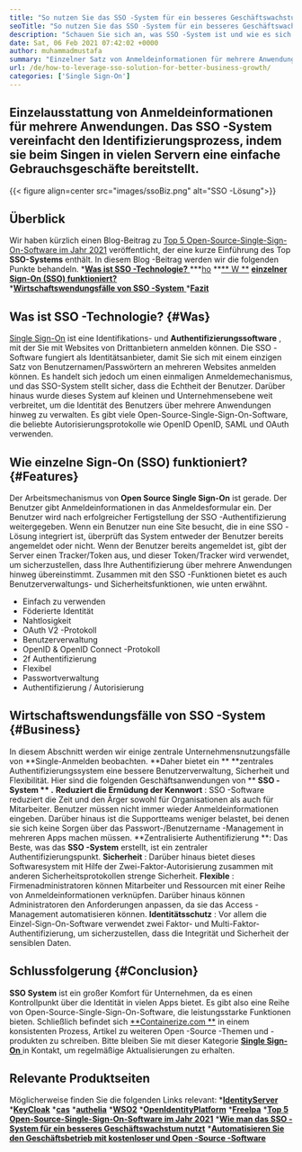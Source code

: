 ```yaml
---
title: "So nutzen Sie das SSO -System für ein besseres Geschäftswachstum" 
seoTitle: "So nutzen Sie das SSO -System für ein besseres Geschäftswachstum" 
description: "Schauen Sie sich an, was SSO -System ist und wie es sich auf das Wachstum Ihres Unternehmens auswirkt. Open-Source-Single-Sign-On-Systeme werden auf kleiner und Unternehmensebene häufig verwendet." 
date: Sat, 06 Feb 2021 07:42:02 +0000
author: muhammadmustafa
summary: "Einzelner Satz von Anmeldeinformationen für mehrere Anwendungen. Das SSO -System vereinfacht den Identifizierungsprozess, indem sie beim Singen in vielen Servern eine einfache Gebrauchsgeschäfte bereitstellt." 
url: /de/how-to-leverage-sso-solution-for-better-business-growth/
categories: ['Single Sign-On']
---
```


## Einzelausstattung von Anmeldeinformationen für mehrere Anwendungen. Das SSO -System vereinfacht den Identifizierungsprozess, indem sie beim Singen in vielen Servern eine einfache Gebrauchsgeschäfte bereitstellt.

{{< figure align=center src="images/ssoBiz.png" alt="SSO -Lösung">}}


## Überblick
Wir haben kürzlich einen Blog-Beitrag zu [Top 5 Open-Source-Single-Sign-On-Software im Jahr 2021][1] veröffentlicht, der eine kurze Einführung des Top **SSO-Systems**  enthält. In diesem Blog -Beitrag werden wir die folgenden Punkte behandeln.
  *[**Was ist SSO -Technologie?** ][2]
  ***[ho][3]  **[**  W **][3]  **[einzelner Sign-On (SSO) funktioniert?][3]**  
  *[**Wirtschaftswendungsfälle von SSO -System** ][4]
  *[**Fazit** ][5]

## Was ist SSO -Technologie?   {#Was}
[Single Sign-On][6] ist eine Identifikations- und **Authentifizierungssoftware** , mit der Sie mit Websites von Drittanbietern anmelden können. Die SSO -Software fungiert als Identitätsanbieter, damit Sie sich mit einem einzigen Satz von Benutzernamen/Passwörtern an mehreren Websites anmelden können. Es handelt sich jedoch um einen einmaligen Anmeldemechanismus, und das SSO-System stellt sicher, dass die Echtheit der Benutzer.
Darüber hinaus wurde dieses System auf kleinen und Unternehmensebene weit verbreitet, um die Identität des Benutzers über mehrere Anwendungen hinweg zu verwalten. Es gibt viele Open-Source-Single-Sign-On-Software, die beliebte Autorisierungsprotokolle wie OpenID OpenID, SAML und OAuth verwenden.

## **Wie einzelne Sign-On (SSO) funktioniert?** {#Features}
Der Arbeitsmechanismus von **Open Source Single Sign-On**  ist gerade. Der Benutzer gibt Anmeldeinformationen in das Anmeldesformular ein. Der Benutzer wird nach erfolgreicher Fertigstellung der SSO -Authentifizierung weitergegeben. Wenn ein Benutzer nun eine Site besucht, die in eine SSO -Lösung integriert ist, überprüft das System entweder der Benutzer bereits angemeldet oder nicht. Wenn der Benutzer bereits angemeldet ist, gibt der Server einen Tracker/Token aus, und dieser Token/Tracker wird verwendet, um sicherzustellen, dass Ihre Authentifizierung über mehrere Anwendungen hinweg übereinstimmt. Zusammen mit den SSO -Funktionen bietet es auch Benutzerverwaltungs- und Sicherheitsfunktionen, wie unten erwähnt.
  * Einfach zu verwenden
  * Föderierte Identität
  * Nahtlosigkeit
  * OAuth V2 -Protokoll
  * Benutzerverwaltung
  * OpenID & OpenID Connect -Protokoll
  * 2f Authentifizierung
  * Flexibel
  * Passwortverwaltung
  * Authentifizierung / Autorisierung

## Wirtschaftswendungsfälle von SSO -System   {#Business}
In diesem Abschnitt werden wir einige zentrale Unternehmensnutzungsfälle von **Single-Anmelden beobachten.  **Daher bietet ein **  **zentrales Authentifizierungssystem eine bessere Benutzerverwaltung, Sicherheit und Flexibilität. Hier sind die folgenden Geschäftsanwendungen von **  **SSO -System ** .** 
**Reduziert die Ermüdung der Kennwort** : SSO -Software reduziert die Zeit und den Ärger sowohl für Organisationen als auch für Mitarbeiter. Benutzer müssen nicht immer wieder Anmeldeinformationen eingeben. Darüber hinaus ist die Supportteams weniger belastet, bei denen sie sich keine Sorgen über das Passwort-/Benutzername -Management in mehreren Apps machen müssen.
**Zentralisierte Authentifizierung **: Das Beste, was das  **SSO -System**   erstellt, ist ein zentraler Authentifizierungspunkt.
**Sicherheit** : Darüber hinaus bietet dieses Softwaresystem mit Hilfe der Zwei-Faktor-Autorisierung zusammen mit anderen Sicherheitsprotokollen strenge Sicherheit.
**Flexible** : Firmenadministratoren können Mitarbeiter und Ressourcen mit einer Reihe von Anmeldeinformationen verknüpfen. Darüber hinaus können Administratoren den Anforderungen anpassen, da sie das Access -Management automatisieren können.
**Identitätsschutz** : Vor allem die Einzel-Sign-On-Software verwendet zwei Faktor- und Multi-Faktor-Authentifizierung, um sicherzustellen, dass die Integrität und Sicherheit der sensiblen Daten.

## Schlussfolgerung   {#Conclusion}
**SSO System**  ist ein großer Komfort für Unternehmen, da es einen Kontrollpunkt über die Identität in vielen Apps bietet. Es gibt also eine Reihe von Open-Source-Single-Sign-On-Software, die leistungsstarke Funktionen bieten.
Schließlich befindet sich [**Containerize.com **][7] in einem konsistenten Prozess, Artikel zu weiteren Open -Source -Themen und -produkten zu schreiben. Bitte bleiben Sie mit dieser Kategorie [ **Single Sign-On**  ][6] in Kontakt, um regelmäßige Aktualisierungen zu erhalten.

## Relevante Produktseiten
Möglicherweise finden Sie die folgenden Links relevant:
  ***[IdentityServer][8]** 
  ***[KeyCloak][9]** 
  ***[cas][10]** 
  ***[authelia][11]** 
  ***[WSO2][12]** 
  ***[OpenIdentityPlatform][13]** 
  ***[FreeIpa][14]** 
  ***[Top 5 Open-Source-Single-Sign-On-Software im Jahr 2021][1]** 
  ***[Wie man das SSO -System für ein besseres Geschäftswachstum nutzt][15]** 
  ***[Automatisieren Sie den Geschäftsbetrieb mit kostenloser und Open -Source -Software][16]** 

  
[1]: https://blog.containerize.com/single-sign-on/top-5-open-source-single-sign-on-software-in-the-year-2021/
[2]: #what
[3]: #features
[4]: #business
[5]: #Conclusion
[6]: https://products.containerize.com/single-sign-on/
[7]: https://www.containerize.com/
[8]: https://products.containerize.com/single-sign-on/identity-server
[9]: https://products.containerize.com/single-sign-on/keycloak
[10]: https://products.containerize.com/single-sign-on/cas
[11]: https://products.containerize.com/single-sign-on/authelia
[12]: https://products.containerize.com/single-sign-on/wso2
[13]: https://products.containerize.com/single-sign-on/openidentityplatform
[14]: https://products.containerize.com/single-sign-on/freeipa
[15]: https://blog.containerize.com/single-sign-on/de/how-to-leverage-sso-solution-for-better-business-growth/
[16]: https://blog.containerize.com/blogging/automate-business-operations-using-open-source-software/
